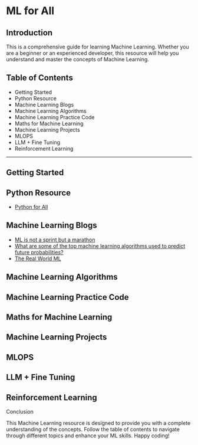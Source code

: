 
# ML for All

## Introduction

This is a comprehensive guide for learning Machine Learning. Whether you are a beginner or an experienced developer, this resource will help you understand and master the concepts of Machine Learning.


## Table of Contents

- Getting Started
- Python Resource
- Machine Learning Blogs
- Machine Learning Algorithms
- Machine Learning Practice Code
- Maths for Machine Learning
- Machine Learning Projects
- MLOPS
- LLM + Fine Tuning
- Reinforcement Learning

--------

## Getting Started

## Python Resource

- [Python for All](https://github.com/MrVisionaryGenius/Python_for_all/blob/main/README.md) 

## Machine Learning Blogs

- [ML is not a sprint but a marathon](https://coderpreneur.substack.com/p/ml-is-not-a-sprint-but-a-marathon?utm_source=post-email-title&publication_id=1440693&post_id=138528251&utm_campaign=email-post-title&isFreemail=true&r=1nk33h&utm_medium=email)
- [What are some of the top machine learning algorithms used to predict future probabilities?](https://medium.com/@itsinterestingms/what-are-some-of-the-top-machine-learning-algorithms-used-to-predict-future-probabilities-660935b7da25)
- [The Real World ML](https://coderpreneur.substack.com/publish/posts/detail/107806999?referrer=%2Fpublish%2Fposts%2Fpublished)


## Machine Learning Algorithms 


## Machine Learning Practice Code 


## Maths for Machine Learning 




## Machine Learning Projects



## MLOPS 



## LLM + Fine Tuning 



## Reinforcement Learning



Conclusion

This Machine Learning resource is designed to provide you with a complete understanding of the concepts. Follow the table of contents to navigate through different topics and enhance your ML skills. Happy coding!
